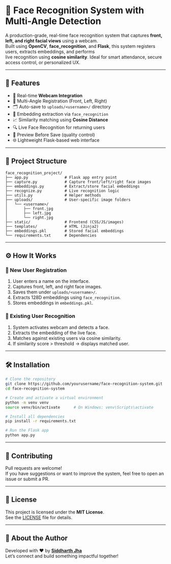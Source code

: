 
# 🧠 Face Recognition System with Multi-Angle Detection

A production-grade, real-time face recognition system that captures **front, left, and right facial views** using a webcam.  
Built using **OpenCV**, **face_recognition**, and **Flask**, this system registers users, extracts embeddings, and performs  
live recognition using **cosine similarity**. Ideal for smart attendance, secure access control, or personalized UX.

---

## 🚀 Features

- 🎥 Real-time **Webcam Integration**
- 📸 Multi-Angle Registration (Front, Left, Right)
- 🗂️ Auto-save to `uploads/<username>/` directory
- 🧬 Embedding extraction via `face_recognition`
- 📈 Similarity matching using **Cosine Distance**
- 🔍 Live Face Recognition for returning users
- 🧪 Preview Before Save (quality control)
- 🌐 Lightweight Flask-based web interface

---

## 📁 Project Structure

```
face_recognition_project/
├── app.py                # Flask app entry point
├── capture.py            # Capture front/left/right face images
├── embeddings.py         # Extract/store facial embeddings
├── recognize.py          # Live recognition logic
├── utils.py              # Helper methods
├── uploads/              # User-specific image folders
│   └── <username>/
│       ├── front.jpg
│       ├── left.jpg
│       └── right.jpg
├── static/               # Frontend (CSS/JS/images)
├── templates/            # HTML (Jinja2)
├── embeddings.pkl        # Stored facial embeddings
└── requirements.txt      # Dependencies
```

---

## ⚙️ How It Works

### 👤 New User Registration
1. User enters a name on the interface.
2. Captures front, left, and right face images.
3. Saves them under `uploads/<username>/`.
4. Extracts 128D embeddings using `face_recognition`.
5. Stores embeddings in `embeddings.pkl`.

### 🧠 Existing User Recognition
1. System activates webcam and detects a face.
2. Extracts the embedding of the live face.
3. Matches against existing users via cosine similarity.
4. If similarity score > threshold → displays matched user.

---

## 🛠️ Installation

```bash
# Clone the repository
git clone https://github.com/yourusername/face-recognition-system.git
cd face-recognition-system

# Create and activate a virtual environment
python -m venv venv
source venv/bin/activate      # On Windows: venv\Scripts\activate

# Install all dependencies
pip install -r requirements.txt

# Run the Flask app
python app.py
```

---





## 🤝 Contributing

Pull requests are welcome!  
If you have suggestions or want to improve the system, feel free to open an issue or submit a PR.

---

## 📄 License

This project is licensed under the **MIT License**.  
See the [LICENSE](LICENSE) file for details.

---

## 👋 About the Author

Developed with ❤️ by **[Siddharth Jha](https://github.com/yourusername)**  
Let’s connect and build something impactful together!
